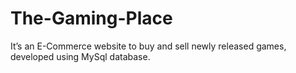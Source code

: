 # The-Gaming-Place
It’s an E-Commerce website to buy and sell newly released games, developed using MySql database.
